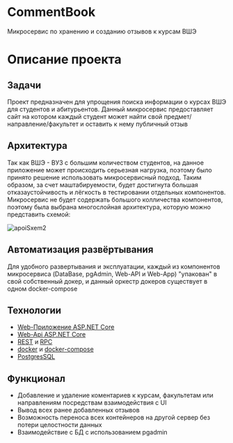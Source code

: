 # CommentBook
Микросервис по хранению и созданию отзывов к курсам ВШЭ
<br/>
# Описание проекта

## Задачи
Проект предназначен для упрощения поиска информации о курсах ВШЭ для студентов и абитурьентов. Данный микросервис предоставляет сайт на котором каждый студент может найти свой предмет/направление/факультет и оставить к нему публичный отзыв

## Архитектура
Так как ВШЭ - ВУЗ с большим количеством студентов, на данное приложение может происходить серьезная нагрузка, поэтому было принято решение использовать микросервисный подход. Таким образом, за счет маштабируемости, будет достигнута большая отказаустойчивость и лёгкость в тестировании отдельных компонентов.
Микросервис не будет содержать большого колличества компонентов, поэтому была выбрана многослойная архитектура, которую можно представить схемой:
  
![apoiSxem2](https://user-images.githubusercontent.com/62663368/180031172-32f887b4-2b44-4295-bce7-877864dd86ae.jpg)
  
## Автоматизация развёртывания
Для удобного развертывания и эксплуатации, каждый из компонентов микросервиса (DataBase, pgAdmin, Web-API и Web-App) "упакован" в свой собственный докер, и данный оркестр докеров существует в одном docker-compose
## Технологии
 * [Web-Приложение ASP.NET Core](https://docs.microsoft.com/ru-ru/visualstudio/get-started/csharp/tutorial-aspnet-core?view=vs-2022)
 * [Web-Api ASP.NET Core](https://docs.microsoft.com/ru-ru/aspnet/web-api/)
 * [REST](https://ru.wikipedia.org/wiki/REST) и [RPC](https://en.wikipedia.org/wiki/Remote_procedure_call)
 * [docker](https://www.docker.com/) и [docker-compose](https://docs.docker.com/compose/)
 * [PostgresSQL](https://www.postgresql.org/)


## Функционал
 * Добавление и удаление коментариев к курсам, факультетам или направлениям посредствам взаимодействия с UI
 * Вывод всех ранее добавленных отзывов
 * Возможность переноса всех контейнеров на другой сервер без потери целостности данных
 * Взаимодействие с БД с использованием pgadmin
